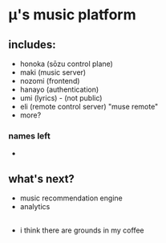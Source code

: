 # μ's music platform

## includes:
- honoka (sōzu control plane)
- maki (music server)
- nozomi (frontend)
- hanayo (authentication)
- umi (lyrics) - (not public)
- eli (remote control server) "muse remote"
- more?

### names left
- 

## what's next?

- music recommendation engine
- analytics

## 
- i think there are grounds in my coffee